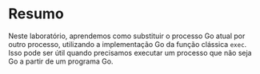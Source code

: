 # Resumo

Neste laboratório, aprendemos como substituir o processo Go atual por outro processo, utilizando a implementação Go da função clássica `exec`. Isso pode ser útil quando precisamos executar um processo que não seja Go a partir de um programa Go.

